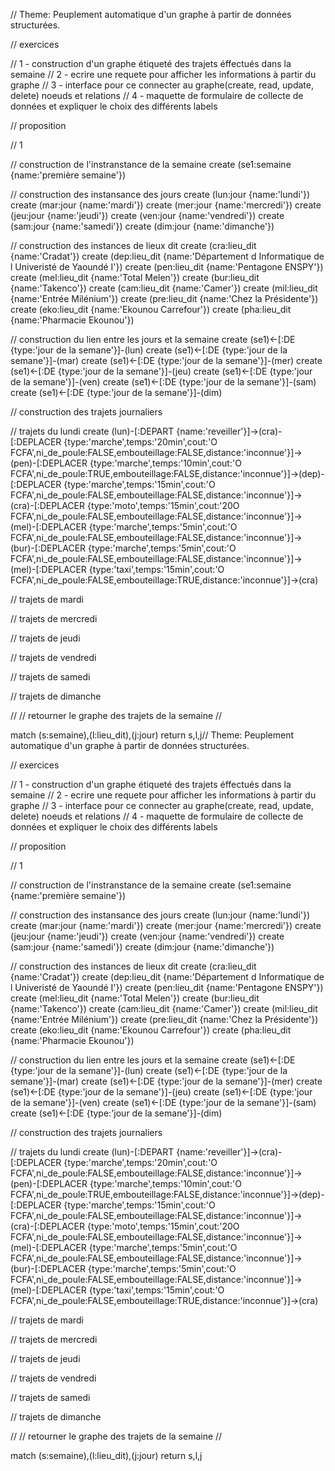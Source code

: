 // Theme: Peuplement automatique d'un graphe à partir de données structurées.

// exercices

// 1 - construction d'un graphe étiqueté des trajets éffectués dans la semaine
// 2 - ecrire une requete pour afficher les informations à partir du graphe
// 3 - interface pour ce connecter au graphe(create, read, update, delete) noeuds et relations 
// 4 - maquette de formulaire de collecte de données et expliquer le choix des différents labels

// proposition

// 1

// construction de l'instranstance de la semaine
create (se1:semaine {name:'première semaine'})

// construction des instansance des jours
create (lun:jour {name:'lundi'})
create (mar:jour {name:'mardi'})
create (mer:jour {name:'mercredi'})
create (jeu:jour {name:'jeudi'})
create (ven:jour {name:'vendredi'})
create (sam:jour {name:'samedi'})
create (dim:jour {name:'dimanche'})

// construction des instances de lieux dit
create (cra:lieu_dit {name:'Cradat'})
create (dep:lieu_dit {name:'Département d Informatique de l Univeristé de Yaoundé I'})
create (pen:lieu_dit {name:'Pentagone ENSPY'})
create (mel:lieu_dit {name:'Total Melen'})
create (bur:lieu_dit {name:'Takenco'})
create (cam:lieu_dit {name:'Camer'})
create (mil:lieu_dit {name:'Entrée Milénium'})
create (pre:lieu_dit {name:'Chez la Présidente'})
create (eko:lieu_dit {name:'Ekounou Carrefour'})
create (pha:lieu_dit {name:'Pharmacie Ekounou'})

// construction du lien entre les jours et la semaine
create (se1)<-[:DE {type:'jour de la semane'}]-(lun)
create (se1)<-[:DE {type:'jour de la semane'}]-(mar)
create (se1)<-[:DE {type:'jour de la semane'}]-(mer)
create (se1)<-[:DE {type:'jour de la semane'}]-(jeu)
create (se1)<-[:DE {type:'jour de la semane'}]-(ven)
create (se1)<-[:DE {type:'jour de la semane'}]-(sam)
create (se1)<-[:DE {type:'jour de la semane'}]-(dim)

// construction des trajets journaliers

// trajets du lundi
create (lun)-[:DEPART {name:'reveiller'}]->(cra)-[:DEPLACER {type:'marche',temps:'20min',cout:'O FCFA',ni_de_poule:FALSE,embouteillage:FALSE,distance:'inconnue'}]->(pen)-[:DEPLACER {type:'marche',temps:'10min',cout:'O FCFA',ni_de_poule:TRUE,embouteillage:FALSE,distance:'inconnue'}]->(dep)-[:DEPLACER {type:'marche',temps:'15min',cout:'O FCFA',ni_de_poule:FALSE,embouteillage:FALSE,distance:'inconnue'}]->(cra)-[:DEPLACER {type:'moto',temps:'15min',cout:'20O FCFA',ni_de_poule:FALSE,embouteillage:FALSE,distance:'inconnue'}]->(mel)-[:DEPLACER {type:'marche',temps:'5min',cout:'O FCFA',ni_de_poule:FALSE,embouteillage:FALSE,distance:'inconnue'}]->(bur)-[:DEPLACER {type:'marche',temps:'5min',cout:'O FCFA',ni_de_poule:FALSE,embouteillage:FALSE,distance:'inconnue'}]->(mel)-[:DEPLACER {type:'taxi',temps:'15min',cout:'O FCFA',ni_de_poule:FALSE,embouteillage:TRUE,distance:'inconnue'}]->(cra)

// trajets de mardi


// trajets de mercredi


// trajets de jeudi


// trajets de vendredi


// trajets de samedi


// trajets de dimanche


// 
// retourner le graphe des trajets de la semaine
//

match (s:semaine),(l:lieu_dit),(j:jour) return s,l,j// Theme: Peuplement automatique d'un graphe à partir de données structurées.

// exercices

// 1 - construction d'un graphe étiqueté des trajets éffectués dans la semaine
// 2 - ecrire une requete pour afficher les informations à partir du graphe
// 3 - interface pour ce connecter au graphe(create, read, update, delete) noeuds et relations
// 4 - maquette de formulaire de collecte de données et expliquer le choix des différents labels

// proposition

// 1

// construction de l'instranstance de la semaine
create (se1:semaine {name:'première semaine'})

// construction des instansance des jours
create (lun:jour {name:'lundi'})
create (mar:jour {name:'mardi'})
create (mer:jour {name:'mercredi'})
create (jeu:jour {name:'jeudi'})
create (ven:jour {name:'vendredi'})
create (sam:jour {name:'samedi'})
create (dim:jour {name:'dimanche'})

// construction des instances de lieux dit
create (cra:lieu_dit {name:'Cradat'})
create (dep:lieu_dit {name:'Département d Informatique de l Univeristé de Yaoundé I'})
create (pen:lieu_dit {name:'Pentagone ENSPY'})
create (mel:lieu_dit {name:'Total Melen'})
create (bur:lieu_dit {name:'Takenco'})
create (cam:lieu_dit {name:'Camer'})
create (mil:lieu_dit {name:'Entrée Milénium'})
create (pre:lieu_dit {name:'Chez la Présidente'})
create (eko:lieu_dit {name:'Ekounou Carrefour'})
create (pha:lieu_dit {name:'Pharmacie Ekounou'})

// construction du lien entre les jours et la semaine
create (se1)<-[:DE {type:'jour de la semane'}]-(lun)
create (se1)<-[:DE {type:'jour de la semane'}]-(mar)
create (se1)<-[:DE {type:'jour de la semane'}]-(mer)
create (se1)<-[:DE {type:'jour de la semane'}]-(jeu)
create (se1)<-[:DE {type:'jour de la semane'}]-(ven)
create (se1)<-[:DE {type:'jour de la semane'}]-(sam)
create (se1)<-[:DE {type:'jour de la semane'}]-(dim)

// construction des trajets journaliers

// trajets du lundi
create (lun)-[:DEPART {name:'reveiller'}]->(cra)-[:DEPLACER {type:'marche',temps:'20min',cout:'O FCFA',ni_de_poule:FALSE,embouteillage:FALSE,distance:'inconnue'}]->(pen)-[:DEPLACER {type:'marche',temps:'10min',cout:'O FCFA',ni_de_poule:TRUE,embouteillage:FALSE,distance:'inconnue'}]->(dep)-[:DEPLACER {type:'marche',temps:'15min',cout:'O FCFA',ni_de_poule:FALSE,embouteillage:FALSE,distance:'inconnue'}]->(cra)-[:DEPLACER {type:'moto',temps:'15min',cout:'20O FCFA',ni_de_poule:FALSE,embouteillage:FALSE,distance:'inconnue'}]->(mel)-[:DEPLACER {type:'marche',temps:'5min',cout:'O FCFA',ni_de_poule:FALSE,embouteillage:FALSE,distance:'inconnue'}]->(bur)-[:DEPLACER {type:'marche',temps:'5min',cout:'O FCFA',ni_de_poule:FALSE,embouteillage:FALSE,distance:'inconnue'}]->(mel)-[:DEPLACER {type:'taxi',temps:'15min',cout:'O FCFA',ni_de_poule:FALSE,embouteillage:TRUE,distance:'inconnue'}]->(cra)

// trajets de mardi

// trajets de mercredi

// trajets de jeudi

// trajets de vendredi

// trajets de samedi

// trajets de dimanche

//
// retourner le graphe des trajets de la semaine
//

match (s:semaine),(l:lieu_dit),(j:jour) return s,l,j
